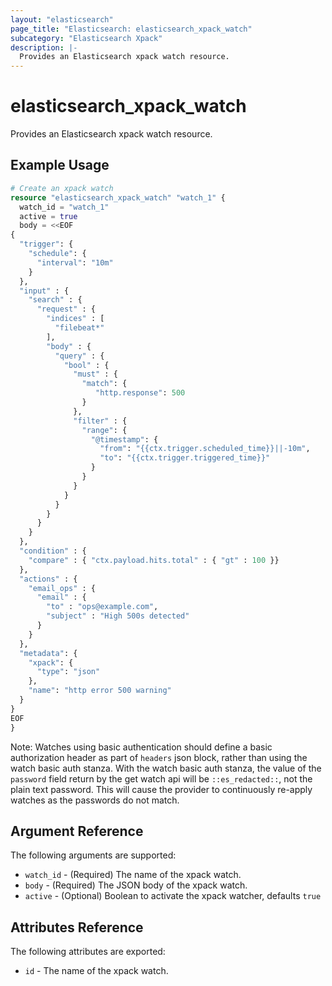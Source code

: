 ```yaml
---
layout: "elasticsearch"
page_title: "Elasticsearch: elasticsearch_xpack_watch"
subcategory: "Elasticsearch Xpack"
description: |-
  Provides an Elasticsearch xpack watch resource.
---
```


# elasticsearch_xpack_watch

Provides an Elasticsearch xpack watch resource.

## Example Usage

```tf
# Create an xpack watch
resource "elasticsearch_xpack_watch" "watch_1" {
  watch_id = "watch_1"
  active = true
  body = <<EOF
{
  "trigger": {
    "schedule": {
      "interval": "10m"
    }
  },
  "input" : {
    "search" : {
      "request" : {
        "indices" : [
          "filebeat*"
        ],
        "body" : {
          "query" : {
            "bool" : {
              "must" : {
                "match": {
                   "http.response": 500
                }
              },
              "filter" : {
                "range": {
                  "@timestamp": {
                    "from": "{{ctx.trigger.scheduled_time}}||-10m",
                    "to": "{{ctx.trigger.triggered_time}}"
                  }
                }
              }
            }
          }
        }
      }
    }
  },
  "condition" : {
    "compare" : { "ctx.payload.hits.total" : { "gt" : 100 }}
  },
  "actions" : {
    "email_ops" : {
      "email" : {
        "to" : "ops@example.com",
        "subject" : "High 500s detected"
      }
    }
  },
  "metadata": {
    "xpack": {
      "type": "json"
    },
    "name": "http error 500 warning"
  }
}
EOF
}
```

Note: Watches using basic authentication should define a basic authorization header as part of `headers` json block, rather than using the watch basic auth stanza. 
With the watch basic auth stanza, the value of the `password` field return by the get watch api will be `::es_redacted::`, not the plain text password. This will cause the provider to continuously re-apply watches as the passwords do not match.


## Argument Reference

The following arguments are supported:

* `watch_id` - (Required) The name of the xpack watch.
* `body` - (Required) The JSON body of the xpack watch.
* `active` - (Optional) Boolean to activate the xpack watcher, defaults `true`

## Attributes Reference

The following attributes are exported:

* `id` - The name of the xpack watch.

